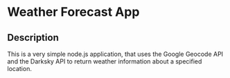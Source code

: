 # Weather Forecast App

## Description

This is a very simple node.js application, that uses the Google Geocode API and the Darksky API to return weather information about a specified location.